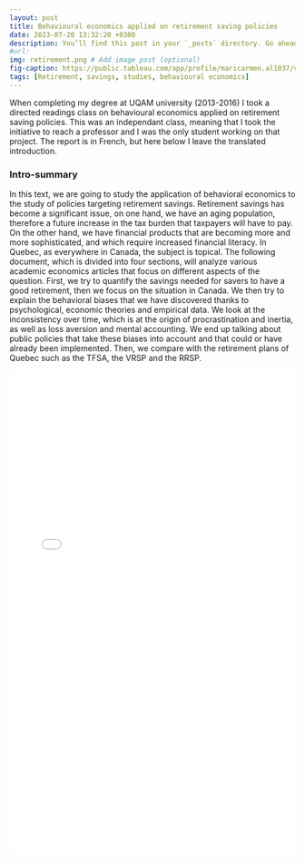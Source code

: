 ```yaml
---
layout: post
title: Behavioural economics applied on retirement saving policies 
date: 2023-07-20 13:32:20 +0300
description: You’ll find this post in your `_posts` directory. Go ahead and edit it and re-build the site to see your changes. # Add post description (optional)
#url:
img: retirement.png # Add image post (optional)
fig-caption: https://public.tableau.com/app/profile/maricarmen.al1037/viz/AmazonPrimeGraphicalanalysis/Dashboard2
tags: [Retirement, savings, studies, behavioural economics]
---
```


When completing my degree at UQAM university (2013-2016) I took a directed readings class on behavioural economics applied on retirement saving policies. This was an independant class, meaning that I took the initiative to reach a professor and I was the only student working on that project. The report is in French, but here below I leave the translated introduction. 


### Intro-summary

In this text, we are going to study the application of behavioral economics to the study of policies targeting retirement savings. Retirement savings has become a significant issue, on one hand, we have an aging population, therefore a future increase in the tax burden that taxpayers will have to pay. On the other hand, we have financial products that are becoming more and more sophisticated, and which require increased financial literacy. In Quebec, as everywhere in Canada, the subject is topical. The following document, which is divided into four sections, will analyze various academic economics articles that focus on different aspects of the question. First, we try to quantify the savings needed for savers to have a good retirement, then we focus on the situation in Canada. We then try to explain the behavioral biases that we have discovered thanks to psychological, economic theories and empirical data. We look at the inconsistency over time, which is at the origin of procrastination and inertia, as well as loss aversion and mental accounting. We end up talking about public policies that take these biases into account and that could or have already been implemented. Then, we compare with the retirement plans of Quebec such as the TFSA, the VRSP and the RRSP.



<embed src="{{site.baseurl}}/assets/img/lectures-dirigees-document-version-finale-Maricarmen-Arenas.pdf" width="100%" height="850px" />
